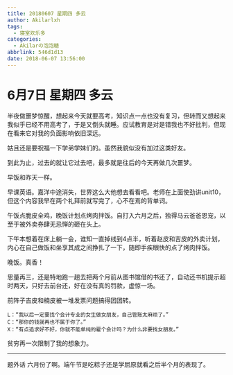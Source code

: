 ```yaml
---
title: 20180607 星期四 多云
author: Akilarlxh
tags:
  - 寝室欢乐多
categories:
  - Akilarの泡泡糖
abbrlink: 546d1d13
date: 2018-06-07 13:56:00
---
```

# 6月7日 星期四 多云

半夜做噩梦惊醒，想起来今天就要高考，知识点一点也没有复习，但转而又想起来我似乎已经不用高考了，于是又倒头就睡。应试教育是对是错我也不好批判，但现在看来它对我的负面影响依旧深远。

姑且还是要祝福一下学弟学妹们的。虽然我貌似没有加过这类好友。

到此为止，过去的就让它过去吧，最多就是往后的今天再做几次噩梦。

早饭和昨天一样。

早课英语。嘉洋中途消失，世界这么大他想去看看吧。老师在上面使劲讲unit10，但这个内容我早在两个礼拜前就写完了，心不在焉的背单词。

午饭点脆皮全鸡，晚饭计划点烤肉拌饭。自打入六月之后，独得马云爸爸恩宠，以至于被外卖券肆无忌惮的砸在头上。

下午本想着在床上躺一会，谁知一直掉线到4点半，听着赵皮和吉皮的外卖计划，内心在自己做饭和坐享其成之间挣扎了一下，随即手疾眼快的点了烤肉拌饭。

晚饭。真香！

思量再三，还是特地跑一趟去把两个月前从图书馆借的书还了，自动还书机提示超时两天，只好去前台还，好在没有真的罚款，虚惊一场。

前阵子吉皮和楠皮被一堆发票问题搞得团团转。
```
L：“我以后一定要找个会计专业的女生做女朋友，自己管账太麻烦了。”
C：“那你的钱就再也不属于你了。”
X：“有点追求好不好，你就不能单纯的雇个会计吗？为什么非要找女朋友。”
```
贫穷再一次限制了我的想象力。

---

题外话
六月份了啊。端午节是吃粽子还是学屈原就看之后半个月的表现了。